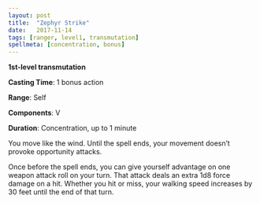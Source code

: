 ```yaml
---
layout: post
title:  "Zephyr Strike"
date:   2017-11-14
tags: [ranger, level1, transmutation]
spellmeta: [concentration, bonus]
---
```


**1st-level transmutation**

**Casting Time**: 1 bonus action

**Range**: Self

**Components**: V

**Duration**: Concentration, up to 1 minute

You move like the wind. Until the spell ends, your movement doesn’t provoke opportunity attacks.

Once before the spell ends, you can give yourself advantage on one weapon attack roll on your turn. That attack deals an extra 1d8 force damage on a hit. Whether you hit or miss, your walking speed increases by 30 feet until the end of that turn.
